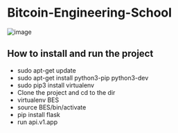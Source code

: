 # Bitcoin-Engineering-School
![image](https://github.com/user-attachments/assets/138db078-66a5-462d-a0da-4bc70430d9b1)


## How to install and run the project

- sudo apt-get update
- sudo apt-get install python3-pip python3-dev
- sudo pip3 install virtualenv
- Clone the project and cd to the dir
- virtualenv BES
- source BES/bin/activate
- pip install flask
- run api.v1.app
